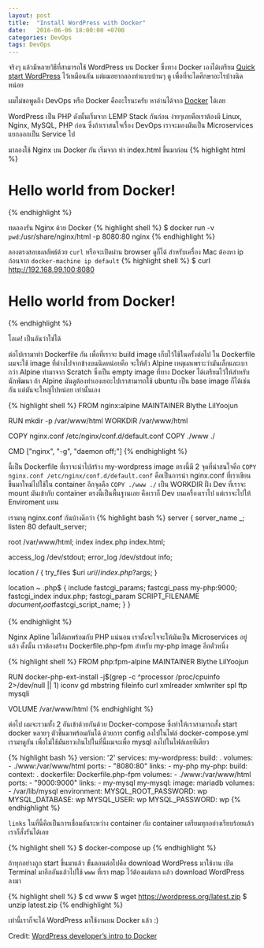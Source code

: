 ```yaml
---
layout: post
title:  "Install WordPress with Docker"
date:   2016-06-06 18:00:00 +0700
categories: DevOps
tags: DevOps
---
```

จริงๆ แล้วมีหลายวิธีที่สามารถใช้ WordPress บน Docker ซึ่งทาง Docker เองได้เตรียม [Quick start WordPress](https://docs.docker.com/compose/wordpress/) ไว้เหมือนกัน แต่ผมอยากลองทำแบบบ้านๆ ดู เพื่อที่จะไดศึกษาอะไรบ้างนิดหน่อย

ผมไม่ขอพูดถึง DevOps หรือ Docker คืออะไรนะครับ หาอ่านได้จาก [Docker](https://www.docker.com/) ได้เลย

WordPress เป็น PHP ดังนั้นเริ่มจาก LEMP Stack กันก่อน ง่ายๆเลยคือเราต้องมี Linux, Nginx, MySQL, PHP ก่อน ซึ่งถ้าเราสนใจเรื่อง DevOps เราจะมองมันเป็น Microservices แยกออกเป็น Service ไป

มาลองใช้ Nginx บน Docker กัน เริ่มจาก ทำ index.html ขึ้นมาก่อน
{% highlight html %}
<h1>Hello world from Docker!</h1>
{% endhighlight %}

ทดลองรัน Nginx ด้วย Docker
{% highlight shell %}
$ docker run -v `pwd`:/usr/share/nginx/html -p 8080:80 nginx
{% endhighlight %}

ลองตรงสอบผลลัพธ์ด้วย `curl` หรือจะเปิดผ่าน browser ดูก็ได้
สำหรับเครื่อง Mac ต้องหา ip ก่อนจาก `docker-machine ip default`
{% highlight shell %}
$ curl http://192.168.99.100:8080
<h1>Hello world from Docker!</h1>
{% endhighlight %}

โอเค! เป็นอันว่าใช่ได้

ต่อไปเรามาทำ Dockerfile กัน เพื่อที่เราจะ build image เก็บไว้ใช้ในครั้งต่อไป ใน Dockerfile ผมจะใช้ image ที่ต่างไปจากข้างบนนิดหน่อยคือ จะให้ตัว Alpine เหตุผลเพราะว่ามันเล็กและเบากว่า Alpine ทำมาจาก Scratch ซึ่งเป็น empty image ที่ทาง Docker ได้เตรียมไว้ให้สำหรับนักพัฒนา ถ้า Alpine มันดูต้องทำเองเยอะไปเราสามารถใช้ ubuntu เป็น base image ก็ได้เช่นกัน แต่มันจะใหญ่ไปหน่อย เท่านั้นเอง

{% highlight shell %}
FROM nginx:alpine
MAINTAINER Blythe LilYoojun

RUN mkdir -p /var/www/html
WORKDIR /var/www/html

COPY nginx.conf /etc/nginx/conf.d/default.conf
COPY ./www ./

CMD ["nginx", "-g", "daemon off;"]
{% endhighlight %}

นี้เป็น Dockerfile ที่เราจะนำไปสร้าง my-wordpress image ตรงนี้มี 2 จุดที่น่าสนใจคือ `COPY nginx.conf /etc/nginx/conf.d/default.conf` คือเป็นการนำ nginx.conf ที่เราเขียนขึ้นมาใหม่ไปใช้ใน container อีกจุดคือ `COPY ./www ./` เป็น WORKDIR ฝั่ง Dev ที่เราจะ mount มันเข้ากับ container ตรงนี้เป็นพื้นฐานเลย คือเราก็ Dev บนเครื่องเราไป แต่เราจะไปให้ Enviroment แทน

เรามาดู nginx.conf กันบ้างดีกว่า
{% highlight bash %}
server {
  server_name _;
  listen 80 default_server;

  root /var/www/html;
  index index.php index.html;

  access_log /dev/stdout;
  error_log /dev/stdout info;

  location / {
    try_files $uri $uri/ /index.php?$args;
  }

  location ~ .php$ {
    include fastcgi_params;
    fastcgi_pass my-php:9000;
    fastcgi_index indux.php;
    fastcgi_param SCRIPT_FILENAME $document_root$fastcgi_script_name;
  }
}

{% endhighlight %}

Nginx Apline ไม่ได้มาพร้อมกับ PHP แน่นอน เราตั้งจะใจจะให้มันเป็น Microservices อยู่แล้ว ดั้งนั้น เราต้องสร้าง Dockerfile.php-fpm สำหรับ my-php image อีกตัวหนึ่ง

{% highlight shell %}
FROM php:fpm-alpine
MAINTAINER Blythe LilYoojun

RUN docker-php-ext-install -j$(grep -c ^processor /proc/cpuinfo 2>/dev/null || 1) iconv gd mbstring fileinfo curl xmlreader xmlwriter spl ftp mysqli

VOLUME /var/www/html
{% endhighlight %}

ต่อไป ผมจะรวมทั้ง 2 อันเข้าด้วยกันด้วย Docker-compose ซึ่งทำให้เราสามารถสั่ง start docker หลายๆ ตัวขึ้นมาพร้อมกันได้ ด้วยการ config ลงไปในไฟล์ docker-compose.yml เรามาดูกัน เพื่อไม่ใช้มันยาวเกินไปในที่นี้ผมจะเพื่อ mysql ลงไปในไฟล์เลยทีเดียว

{% highlight bash %}
version: '2'
services:
  my-wordpress:
    build: .
    volumes:
      - ./www:/var/www/html
    ports:
      - "8080:80"
    links:
      - my-php
  my-php:
    build:
      context: .
      dockerfile: Dockerfile.php-fpm
    volumes:
      - ./www:/var/www/html
    ports:
      - "9000:9000"
    links:
      - my-mysql
  my-mysql:
    image: mariadb
    volumes:
      - /var/lib/mysql
    environment:
      MYSQL_ROOT_PASSWORD: wp
      MYSQL_DATABASE: wp
      MYSQL_USER: wp
      MYSQL_PASSWORD: wp
{% endhighlight %}

`links` ในที่นี้คือเป็นการเชื่อมกันระหว่าง container กับ container
เตรียมทุกอย่างเรียบร้อยแล้ว เราก็สั่งรันได้เลย

{% highlight shell %}
$ docker-compose up
{% endhighlight %}

ถ้าทุกอย่างถูก start ขึ้นมาแล้ว ขั้นตอนต่อไปคือ download WordPress มาใช้งาน เปิด Terminal มาอีกอันแล้วไปใช้ `www` ที่เรา map ไว้ต้องแต่แรก แล้ว download WordPress ลงมา

{% highlight shell %}
$ cd www
$ wget https://wordpress.org/latest.zip
$ unzip latest.zip
{% endhighlight %}

เท่านี้เราก็จะได้ WordPress มาใช้งานบน Docker แล้ว :)


Credit: [WordPress developer’s intro to Docker](https://codeable.io/wordpress-developers-intro-docker/)
